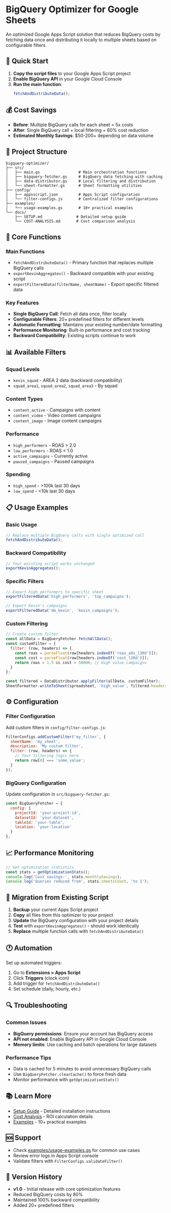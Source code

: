 # BigQuery Optimizer for Google Sheets

An optimized Google Apps Script solution that reduces BigQuery costs by fetching data once and distributing it locally to multiple sheets based on configurable filters.

## 🚀 Quick Start

1. **Copy the script files** to your Google Apps Script project
2. **Enable BigQuery API** in your Google Cloud Console
3. **Run the main function**:
   ```javascript
   fetchAndDistributeData();
   ```

## 💰 Cost Savings

- **Before**: Multiple BigQuery calls for each sheet = 5x costs
- **After**: Single BigQuery call + local filtering = 80% cost reduction
- **Estimated Monthly Savings**: $50-200+ depending on data volume

## 📁 Project Structure

```
bigquery-optimizer/
├── src/
│   ├── main.gs                 # Main orchestration functions
│   ├── bigquery-fetcher.gs     # BigQuery data fetching with caching
│   ├── data-distributor.gs     # Local filtering and distribution
│   └── sheet-formatter.gs      # Sheet formatting utilities
├── config/
│   ├── appsscript.json         # Apps Script configuration
│   └── filter-configs.js       # Centralized filter configurations
├── examples/
│   └── usage-examples.gs       # 10+ practical examples
└── docs/
    ├── SETUP.md               # Detailed setup guide
    └── COST-ANALYSIS.md       # Cost comparison analysis
```

## 🔧 Core Functions

### Main Functions
- `fetchAndDistributeData()` - Primary function that replaces multiple BigQuery calls
- `exportKevinAggregates()` - Backward compatible with your existing script
- `exportFilteredData(filterName, sheetName)` - Export specific filtered data

### Key Features
- **Single BigQuery Call**: Fetch all data once, filter locally
- **Configurable Filters**: 20+ predefined filters for different levels
- **Automatic Formatting**: Maintains your existing number/date formatting
- **Performance Monitoring**: Built-in performance and cost tracking
- **Backward Compatibility**: Existing scripts continue to work

## 📊 Available Filters

### Squad Levels
- `kevin_squad` - AREA 2 data (backward compatibility)
- `squad_area1`, `squad_area2`, `squad_area3` - By squad

### Content Types
- `content_active` - Campaigns with content
- `content_video` - Video content campaigns
- `content_image` - Image content campaigns

### Performance
- `high_performers` - ROAS > 2.0
- `low_performers` - ROAS < 1.0
- `active_campaigns` - Currently active
- `paused_campaigns` - Paused campaigns

### Spending
- `high_spend` - >100k last 30 days
- `low_spend` - <10k last 30 days

## 📋 Usage Examples

### Basic Usage
```javascript
// Replace multiple BigQuery calls with single optimized call
fetchAndDistributeData();
```

### Backward Compatibility
```javascript
// Your existing script works unchanged
exportKevinAggregates();
```

### Specific Filters
```javascript
// Export high performers to specific sheet
exportFilteredData('high_performers', 'top_campaigns');

// Export Kevin's campaigns
exportFilteredData('dm_kevin', 'kevin_campaigns');
```

### Custom Filtering
```javascript
// Create custom filter
const allData = BigQueryFetcher.fetchAllData();
const customFilter = {
  filter: (row, headers) => {
    const roas = parseFloat(row[headers.indexOf('roas_ads_l30d')]);
    const cost = parseFloat(row[headers.indexOf('cost_l30d')]);
    return roas > 1.5 && cost > 50000; // High value campaigns
  }
};

const filtered = DataDistributor.applyFilter(allData, customFilter);
SheetFormatter.writeToSheet(spreadsheet, 'high_value', filtered.headers, filtered.rows);
```

## ⚙️ Configuration

### Filter Configuration
Add custom filters in `config/filter-configs.js`:

```javascript
FilterConfigs.addCustomFilter('my_filter', {
  sheetName: 'my_sheet',
  description: 'My custom filter',
  filter: (row, headers) => {
    // Your filtering logic here
    return row[0] === 'some_value';
  }
});
```

### BigQuery Configuration
Update configuration in `src/bigquery-fetcher.gs`:

```javascript
const BigQueryFetcher = {
  config: {
    projectId: 'your-project-id',
    datasetId: 'your-dataset',
    tableId: 'your-table',
    location: 'your-location'
  }
};
```

## 📈 Performance Monitoring

```javascript
// Get optimization statistics
const stats = getOptimizationStats();
console.log('Cost savings:', stats.monthlySavings);
console.log('Queries reduced from', stats.sheetsCount, 'to 1');
```

## 🔄 Migration from Existing Script

1. **Backup** your current Apps Script project
2. **Copy** all files from this optimizer to your project
3. **Update** the BigQuery configuration with your project details
4. **Test** with `exportKevinAggregates()` - should work identically
5. **Replace** multiple function calls with `fetchAndDistributeData()`

## 🕐 Automation

Set up automated triggers:
1. Go to **Extensions > Apps Script**
2. Click **Triggers** (clock icon)
3. Add trigger for `fetchAndDistributeData()`
4. Set schedule (daily, hourly, etc.)

## 🔍 Troubleshooting

### Common Issues
- **BigQuery permissions**: Ensure your account has BigQuery access
- **API not enabled**: Enable BigQuery API in Google Cloud Console
- **Memory limits**: Use caching and batch operations for large datasets

### Performance Tips
- Data is cached for 5 minutes to avoid unnecessary BigQuery calls
- Use `BigQueryFetcher.clearCache()` to force fresh data
- Monitor performance with `getOptimizationStats()`

## 📚 Learn More

- [Setup Guide](docs/SETUP.md) - Detailed installation instructions
- [Cost Analysis](docs/COST-ANALYSIS.md) - ROI calculation details
- [Examples](examples/usage-examples.gs) - 10+ practical examples

## 🆘 Support

- Check [examples/usage-examples.gs](examples/usage-examples.gs) for common use cases
- Review error logs in Apps Script console
- Validate filters with `FilterConfigs.validateFilter()`

## 🔄 Version History

- **v1.0** - Initial release with core optimization features
- Reduced BigQuery costs by 80%
- Maintained 100% backward compatibility
- Added 20+ predefined filters